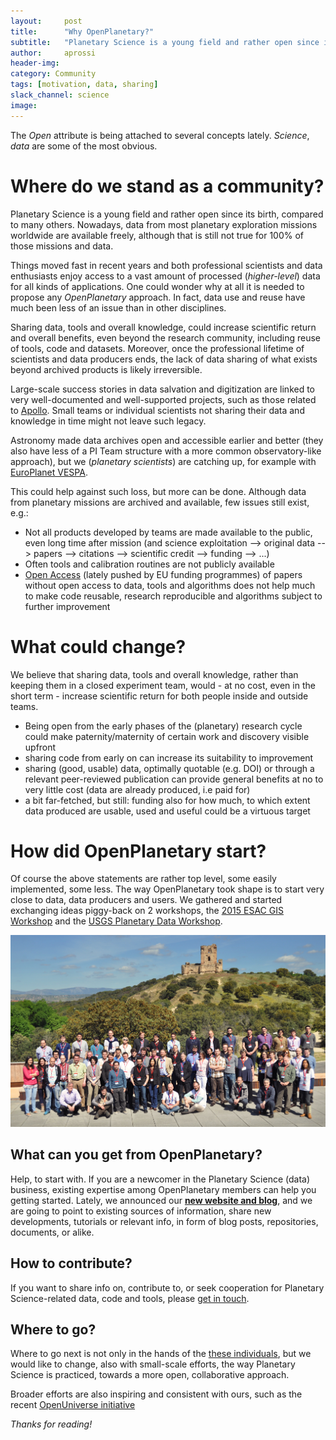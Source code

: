 ```yaml
---
layout:     post
title:      "Why OpenPlanetary?"
subtitle:   "Planetary Science is a young field and rather open since its birth, compared to many others disciplines. But..."
author:     aprossi
header-img:
category: Community
tags: [motivation, data, sharing]
slack_channel: science
image:
---
```

The *Open* attribute is being attached to several concepts lately. *Science*, *data* are some of the most obvious.

# Where do we stand as a community?

Planetary Science is a young field and rather open since its birth, compared to many others. Nowadays, data from most planetary exploration missions worldwide are available freely, although that is still not true for 100% of those missions and data.

Things moved fast in recent years and both professional scientists and data enthusiasts enjoy access to a vast amount of processed (*higher-level*) data for all kinds of applications. One could wonder why at all it is needed to propose any *OpenPlanetary* approach. In fact, data use and reuse have much been less of an issue than in other disciplines.

Sharing data, tools and overall knowledge, could increase scientific return and overall benefits, even beyond the research community,  including reuse of tools, code and datasets. Moreover, once the professional lifetime of scientists and data producers ends, the lack of data sharing of what exists beyond archived products is likely irreversible.

Large-scale success stories in data salvation and digitization are linked to very well-documented and well-supported projects, such as those related to [Apollo](http://astrogeology.usgs.gov/maps/moon-lunar-orbiter-digitization). Small teams or individual scientists not sharing their data and knowledge in time might not leave such legacy.

Astronomy made data archives open and accessible earlier and better (they also have less of a PI Team structure with a more common observatory-like approach), but we (*planetary scientists*) are catching up, for example with [EuroPlanet VESPA](http://europlanet-vespa.eu).

This could help against such loss, but more can be done. Although data from planetary missions are archived and available, few issues still exist, e.g.:

* Not all products developed by teams are made available to the public, even long time after mission (and science exploitation --> original data --> papers --> citations --> scientific credit --> funding --> ...)
* Often tools and calibration routines are not publicly available
* [Open Access](https://github.com/openplanetary/resources/blob/master/publishing-tips.md) (lately pushed by EU funding programmes) of papers without open access to data, tools and algorithms does not help much to make code reusable, research reproducible and algorithms subject to further improvement

# What could change?

We believe that sharing data, tools and overall knowledge, rather than keeping them in a closed experiment team, would - at no cost, even in the short term - increase scientific return for both people inside and outside teams.

* Being open from the early phases of the (planetary) research cycle could make paternity/maternity of certain work and discovery visible upfront
* sharing code from early on can increase its suitability to improvement
* sharing (good, usable) data, optimally quotable (e.g. DOI) or through a relevant peer-reviewed publication can provide general benefits at no to very little cost (data are already produced, i.e paid for)
* a bit far-fetched, but still: funding also for how much, to which extent data produced are usable, used and useful could be a virtuous target

# How did OpenPlanetary start?

Of course the above statements are rather top level, some easily implemented, some less. The way OpenPlanetary took shape is to start very close to data, data producers and users. We gathered and started exchanging ideas piggy-back on 2 workshops, the [2015 ESAC GIS Workshop](https://issues.cosmos.esa.int/psawiki/display/GISWS/ESAC+Planetary+GIS+Workshop+2015+Wiki) and the [USGS Planetary Data Workshop](http://astrogeology.usgs.gov/groups/Planetary-Data-Workshop).

![2015 ESAC GIS Workshop](/img/posts/aprossi/esacgis2015.jpg "2015 ESAC GIS Workshop")

## What can you get from OpenPlanetary?

Help, to start with. If you are a newcomer in the Planetary Science (data) business, existing  expertise among OpenPlanetary members can help you getting started. Lately, we announced our **[new website and blog](http://openplanetary.co/blog/community/new-website-blog.html)**, and we are going to point to existing sources of information, share new developments, tutorials or relevant info, in form of blog posts, repositories, documents, or alike.

## How to contribute?

If you want to share info on, contribute to, or seek cooperation for Planetary Science-related data, code and tools, please [get in touch](https://openplanetary.github.io/about/).

## Where to go?

Where to go next is not only in the hands of the [these individuals](http://openplanetary.co/about/), but we would like to change, also with small-scale efforts, the way Planetary Science is practiced, towards a more open, collaborative approach.

Broader efforts are also inspiring and consistent with ours, such as the recent [OpenUniverse initiative](http://www.unoosa.org/res/oosadoc/data/documents/2016/aac_1052016crp/aac_1052016crp_6_0_html/AC105_2016_CRP06E.pdf)

*Thanks for reading!*
